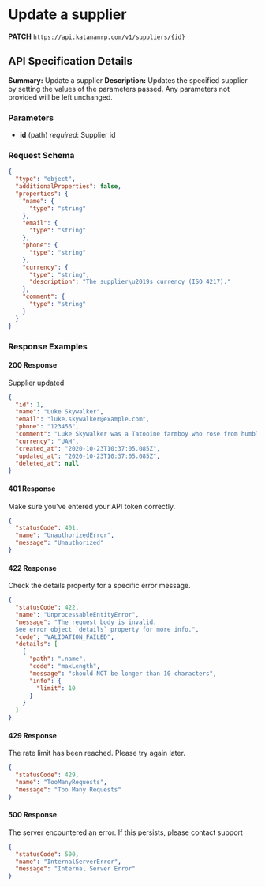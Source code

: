 # Update a supplier

**PATCH** `https://api.katanamrp.com/v1/suppliers/{id}`

## API Specification Details

**Summary:** Update a supplier **Description:** Updates the specified supplier by
setting the values of the parameters passed. Any parameters not provided will be left
unchanged.

### Parameters

- **id** (path) *required*: Supplier id

### Request Schema

```json
{
  "type": "object",
  "additionalProperties": false,
  "properties": {
    "name": {
      "type": "string"
    },
    "email": {
      "type": "string"
    },
    "phone": {
      "type": "string"
    },
    "currency": {
      "type": "string",
      "description": "The supplier\u2019s currency (ISO 4217)."
    },
    "comment": {
      "type": "string"
    }
  }
}
```

### Response Examples

#### 200 Response

Supplier updated

```json
{
  "id": 1,
  "name": "Luke Skywalker",
  "email": "luke.skywalker@example.com",
  "phone": "123456",
  "comment": "Luke Skywalker was a Tatooine farmboy who rose from humble beginnings to become one of the\n              greatest Jedi the galaxy has ever known.",
  "currency": "UAH",
  "created_at": "2020-10-23T10:37:05.085Z",
  "updated_at": "2020-10-23T10:37:05.085Z",
  "deleted_at": null
}
```

#### 401 Response

Make sure you've entered your API token correctly.

```json
{
  "statusCode": 401,
  "name": "UnauthorizedError",
  "message": "Unauthorized"
}
```

#### 422 Response

Check the details property for a specific error message.

```json
{
  "statusCode": 422,
  "name": "UnprocessableEntityError",
  "message": "The request body is invalid.
  See error object `details` property for more info.",
  "code": "VALIDATION_FAILED",
  "details": [
    {
      "path": ".name",
      "code": "maxLength",
      "message": "should NOT be longer than 10 characters",
      "info": {
        "limit": 10
      }
    }
  ]
}
```

#### 429 Response

The rate limit has been reached. Please try again later.

```json
{
  "statusCode": 429,
  "name": "TooManyRequests",
  "message": "Too Many Requests"
}
```

#### 500 Response

The server encountered an error. If this persists, please contact support

```json
{
  "statusCode": 500,
  "name": "InternalServerError",
  "message": "Internal Server Error"
}
```

